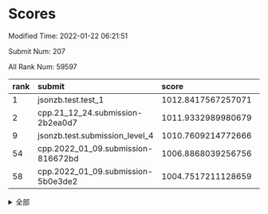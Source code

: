 # Scores

Modified Time: 2022-01-22 06:21:51

Submit Num: 207

All Rank Num: 59597

| rank |               submit               |       score        |       sigma        | pk_num |
| :--- | :--------------------------------- | :----------------- | :----------------- | :----- |
| 1    | jsonzb.test.test_1                 | 1012.8417567257071 | 0.7899612457871569 | 1148   |
| 2    | cpp.21_12_24.submission-2b2ea0d7   | 1011.9332989980679 | 0.7682508853443867 | 1157   |
| 9    | jsonzb.test.submission_level_4     | 1010.7609214772666 | 0.7695125311690534 | 1144   |
| 54   | cpp.2022_01_09.submission-816672bd | 1006.8868039256756 | 0.7222311572363934 | 1154   |
| 58   | cpp.2022_01_09.submission-5b0e3de2 | 1004.7517211128659 | 0.721193830061717  | 1152   |


<details>
<summary>全部</summary>

| rank |                 submit                 |       score        |       sigma        | pk_num |
| :--- | :------------------------------------- | :----------------- | :----------------- | :----- |
| 1    | jsonzb.test.test_1                     | 1012.8417567257071 | 0.7899612457871569 | 1148   |
| 2    | cpp.21_12_24.submission-2b2ea0d7       | 1011.9332989980679 | 0.7682508853443867 | 1157   |
| 3    | gobigger.level_3.submission_level_3_15 | 1011.6553497431155 | 0.7653811470674322 | 1152   |
| 4    | gobigger.level_3.submission_level_3_41 | 1011.4873082818107 | 0.7675114329452167 | 1155   |
| 5    | gobigger.level_3.submission_level_3_3  | 1011.1489263823922 | 0.7601613846003488 | 1149   |
| 6    | gobigger.level_3.submission_level_3_21 | 1010.8805133316438 | 0.7613961760183886 | 1149   |
| 7    | gobigger.level_3.submission_level_3_32 | 1010.8782518276649 | 0.746885534140856  | 1149   |
| 8    | gobigger.level_3.submission_level_3_34 | 1010.8691984558134 | 0.7649553561469796 | 1153   |
| 9    | jsonzb.test.submission_level_4         | 1010.7609214772666 | 0.7695125311690534 | 1144   |
| 10   | gobigger.level_3.submission_level_3_27 | 1010.6827850875419 | 0.7513880709289656 | 1158   |
| 11   | gobigger.level_3.submission_level_3_30 | 1010.5361816953558 | 0.7722161171237548 | 1153   |
| 12   | gobigger.level_3.submission_level_3_8  | 1010.4347894350857 | 0.7701109426453615 | 1155   |
| 13   | gobigger.level_3.submission_level_3_45 | 1010.2637126793572 | 0.749185366725016  | 1153   |
| 14   | gobigger.level_3.submission_level_3_49 | 1010.2101879769996 | 0.7444751664180462 | 1145   |
| 15   | gobigger.level_3.submission_level_3_38 | 1010.1724526032302 | 0.7542559416813095 | 1153   |
| 16   | gobigger.level_3.submission_level_3_37 | 1010.1622350050454 | 0.7589502994781049 | 1148   |
| 17   | gobigger.level_3.submission_level_3_11 | 1010.1365672923008 | 0.7798883520901373 | 1148   |
| 18   | gobigger.level_3.submission_level_3_19 | 1010.1324811087649 | 0.7469403999263439 | 1158   |
| 19   | gobigger.level_3.submission_level_3_1  | 1010.1084109628481 | 0.7743697094550502 | 1147   |
| 20   | gobigger.level_3.submission_level_3_42 | 1010.0727133398276 | 0.7912932798622665 | 1148   |
| 21   | gobigger.level_3.submission_level_3_0  | 1010.0709524829082 | 0.7801233910058193 | 1153   |
| 22   | gobigger.level_3.submission_level_3_4  | 1010.0579204009601 | 0.790332379966723  | 1156   |
| 23   | gobigger.level_3.submission_level_3_29 | 1010.0394949492708 | 0.7691262017449226 | 1145   |
| 24   | gobigger.level_3.submission_level_3_10 | 1009.9093337182014 | 0.7580466552150676 | 1152   |
| 25   | gobigger.level_3.submission_level_3_40 | 1009.8479692129204 | 0.7483461473921483 | 1156   |
| 26   | gobigger.level_3.submission_level_3_35 | 1009.6339186200782 | 0.7397457305607239 | 1149   |
| 27   | gobigger.level_3.submission_level_3_2  | 1009.5958240768578 | 0.7664438648050861 | 1153   |
| 28   | gobigger.level_3.submission_level_3_25 | 1009.5926704100222 | 0.7801207625426064 | 1152   |
| 29   | gobigger.level_3.submission_level_3_48 | 1009.5797370658464 | 0.7584338256838056 | 1155   |
| 30   | gobigger.level_3.submission_level_3_13 | 1009.5472305148493 | 0.7925788979455811 | 1152   |
| 31   | gobigger.level_3.submission_level_3_28 | 1009.4773605875429 | 0.7747084907032462 | 1152   |
| 32   | gobigger.level_3.submission_level_3_6  | 1009.4718265617969 | 0.7701391095359846 | 1149   |
| 33   | gobigger.level_3.submission_level_3_33 | 1009.4561677820336 | 0.7586149538700975 | 1145   |
| 34   | gobigger.level_3.submission_level_3_46 | 1009.4403609284365 | 0.7574633448157791 | 1154   |
| 35   | gobigger.level_3.submission_level_3_26 | 1009.3951864191831 | 0.7717832052872621 | 1154   |
| 36   | gobigger.level_3.submission_level_3_23 | 1009.3911774153485 | 0.7407845649186497 | 1153   |
| 37   | gobigger.level_3.submission_level_3_39 | 1009.3595635906629 | 0.7354997688584856 | 1153   |
| 38   | gobigger.level_3.submission_level_3_18 | 1009.3318078876154 | 0.7791707209509924 | 1150   |
| 39   | gobigger.level_3.submission_level_3_24 | 1009.1561025106562 | 0.7621520144660725 | 1154   |
| 40   | gobigger.level_3.submission_level_3_5  | 1009.1320473122979 | 0.752231982886235  | 1152   |
| 41   | gobigger.level_3.submission_level_3_16 | 1009.1312597374031 | 0.7406743944566468 | 1151   |
| 42   | gobigger.level_3.submission_level_3_47 | 1009.0264617807601 | 0.7667181070960845 | 1154   |
| 43   | gobigger.level_3.submission_level_3_31 | 1009.0042268734188 | 0.7249090865865049 | 1148   |
| 44   | gobigger.level_3.submission_level_3_43 | 1008.8516833817565 | 0.7278382525841566 | 1155   |
| 45   | gobigger.level_3.submission_level_3_22 | 1008.8287360895794 | 0.7491646642693665 | 1156   |
| 46   | gobigger.level_3.submission_level_3_9  | 1008.7477711355782 | 0.7732266584733912 | 1154   |
| 47   | gobigger.level_3.submission_level_3_44 | 1008.6940806554336 | 0.7447511156966924 | 1152   |
| 48   | gobigger.level_3.submission_level_3_14 | 1008.6468632286196 | 0.7620740147104824 | 1152   |
| 49   | gobigger.level_3.submission_level_3_12 | 1008.4416533942914 | 0.7369679890841274 | 1146   |
| 50   | gobigger.level_3.submission_level_3_20 | 1008.3164945854589 | 0.7344151403626773 | 1153   |
| 51   | gobigger.level_3.submission_level_3_7  | 1008.2595825259751 | 0.7519712976113878 | 1151   |
| 52   | gobigger.level_3.submission_level_3_17 | 1008.0056288429483 | 0.7206006043251852 | 1152   |
| 53   | gobigger.level_3.submission_level_3_36 | 1007.8687435670283 | 0.7496964233257052 | 1153   |
| 54   | cpp.2022_01_09.submission-816672bd     | 1006.8868039256756 | 0.7222311572363934 | 1154   |
| 55   | gobigger.level_1.submission_level_1_39 | 1005.2204490248093 | 0.7039634836256415 | 1147   |
| 56   | gobigger.level_1.submission_level_1_41 | 1005.093097513537  | 0.7163962380870826 | 1150   |
| 57   | gobigger.level_1.submission_level_1_11 | 1005.0653204810395 | 0.7245767976208568 | 1151   |
| 58   | cpp.2022_01_09.submission-5b0e3de2     | 1004.7517211128659 | 0.721193830061717  | 1152   |
| 59   | gobigger.level_1.submission_level_1_49 | 1004.6096434290597 | 0.707052435221665  | 1151   |
| 60   | gobigger.level_1.submission_level_1_45 | 1004.3164267647181 | 0.715361000951581  | 1149   |
| 61   | gobigger.level_1.submission_level_1_13 | 1004.3098440602812 | 0.7223310919373146 | 1153   |
| 62   | gobigger.level_1.submission_level_1_37 | 1004.2809561246667 | 0.7202222971756543 | 1158   |
| 63   | gobigger.level_1.submission_level_1_26 | 1004.2434880805754 | 0.7162385225516149 | 1152   |
| 64   | gobigger.level_1.submission_level_1_24 | 1004.2269174184198 | 0.724282070283739  | 1152   |
| 65   | gobigger.level_1.submission_level_1_4  | 1004.2005087661545 | 0.7067962938537621 | 1154   |
| 66   | gobigger.level_1.submission_level_1_17 | 1004.1393039866634 | 0.7117457429637984 | 1154   |
| 67   | gobigger.level_1.submission_level_1_47 | 1003.9131747308551 | 0.7253330568637036 | 1152   |
| 68   | gobigger.level_1.submission_level_1_20 | 1003.8035098191875 | 0.7201007193216526 | 1150   |
| 69   | gobigger.level_1.submission_level_1_18 | 1003.7962464303943 | 0.7156556700648671 | 1152   |
| 70   | gobigger.level_1.submission_level_1_28 | 1003.7305241035424 | 0.715977815278265  | 1148   |
| 71   | gobigger.level_1.submission_level_1_42 | 1003.7213452502799 | 0.719639900178245  | 1152   |
| 72   | gobigger.level_1.submission_level_1_5  | 1003.7188384847226 | 0.7233366900253123 | 1154   |
| 73   | gobigger.level_1.submission_level_1_46 | 1003.6395645655017 | 0.7078108550783976 | 1150   |
| 74   | gobigger.level_1.submission_level_1_27 | 1003.613765134611  | 0.7072674093247748 | 1152   |
| 75   | gobigger.level_1.submission_level_1_30 | 1003.592911063027  | 0.7133285741785098 | 1151   |
| 76   | gobigger.level_1.submission_level_1_15 | 1003.5317632266472 | 0.7218897595264426 | 1150   |
| 77   | gobigger.level_1.submission_level_1_1  | 1003.3845582793838 | 0.7060201341946427 | 1153   |
| 78   | gobigger.level_1.submission_level_1_7  | 1003.3613187743825 | 0.7281578739605098 | 1148   |
| 79   | gobigger.level_1.submission_level_1_19 | 1003.3605932347568 | 0.722039987114828  | 1149   |
| 80   | gobigger.level_1.submission_level_1_14 | 1003.3601743418324 | 0.7030909663999404 | 1147   |
| 81   | gobigger.level_1.submission_level_1_23 | 1003.3213764818009 | 0.7330127068480846 | 1153   |
| 82   | gobigger.level_1.submission_level_1_31 | 1003.3124462954534 | 0.7241682915107941 | 1155   |
| 83   | gobigger.level_1.submission_level_1_6  | 1003.096141253125  | 0.7059913801045103 | 1157   |
| 84   | gobigger.level_1.submission_level_1_16 | 1003.0862055200328 | 0.7067960621780216 | 1154   |
| 85   | gobigger.level_1.submission_level_1_43 | 1003.0521988402086 | 0.7220748477929142 | 1150   |
| 86   | gobigger.level_1.submission_level_1_34 | 1003.0433123203964 | 0.7124041085895564 | 1155   |
| 87   | gobigger.level_1.submission_level_1_36 | 1003.0359333749346 | 0.7150947313565381 | 1147   |
| 88   | gobigger.level_1.submission_level_1_8  | 1003.0322404572968 | 0.71775432690609   | 1150   |
| 89   | gobigger.level_1.submission_level_1_0  | 1003.0030380739594 | 0.7235138875044503 | 1150   |
| 90   | gobigger.level_1.submission_level_1_2  | 1002.9312348619425 | 0.717614823366538  | 1149   |
| 91   | gobigger.level_1.submission_level_1_22 | 1002.9177096563751 | 0.7229907476179189 | 1152   |
| 92   | gobigger.level_1.submission_level_1_32 | 1002.8803038667877 | 0.7133234119568472 | 1155   |
| 93   | gobigger.level_1.submission_level_1_3  | 1002.8272493225837 | 0.7172010426824545 | 1151   |
| 94   | gobigger.level_1.submission_level_1_25 | 1002.7997775884725 | 0.7142932767008658 | 1147   |
| 95   | gobigger.level_1.submission_level_1_12 | 1002.7236362687569 | 0.7115793929181002 | 1150   |
| 96   | gobigger.level_1.submission_level_1_29 | 1002.6398587899524 | 0.7274369685040275 | 1156   |
| 97   | gobigger.level_1.submission_level_1_33 | 1002.6245804691501 | 0.7178517682871438 | 1157   |
| 98   | gobigger.level_1.submission_level_1_9  | 1002.5808452104011 | 0.7090257623231866 | 1151   |
| 99   | gobigger.level_1.submission_level_1_48 | 1002.3290657993213 | 0.7243899011334153 | 1151   |
| 100  | gobigger.level_1.submission_level_1_38 | 1002.2339165751853 | 0.708097271703861  | 1149   |
| 101  | gobigger.level_1.submission_level_1_10 | 1002.1398638462448 | 0.707553958153924  | 1153   |
| 102  | gobigger.level_1.submission_level_1_35 | 1002.0898077129484 | 0.7204338938519202 | 1159   |
| 103  | gobigger.level_1.submission_level_1_40 | 1002.0743460764003 | 0.7075268662865557 | 1148   |
| 104  | gobigger.level_1.submission_level_1_21 | 1001.4313841025311 | 0.70836892859942   | 1154   |
| 105  | gobigger.level_1.submission_level_1_44 | 1000.9701049989447 | 0.6990331602229576 | 1151   |
| 106  | gobigger.random.submission_random_25   | 997.4423119688092  | 0.70958425720194   | 1154   |
| 107  | gobigger.random.submission_random_31   | 997.3676583146193  | 0.7033546659971857 | 1151   |
| 108  | gobigger.random.submission_random_2    | 997.3569405512845  | 0.6997378613215289 | 1155   |
| 109  | gobigger.random.submission_random_21   | 997.3122871181706  | 0.7132403913770168 | 1152   |
| 110  | gobigger.random.submission_random_20   | 997.0665164986331  | 0.7208722038275646 | 1152   |
| 111  | gobigger.random.submission_random_14   | 997.0426684757945  | 0.7114342787426194 | 1154   |
| 112  | gobigger.random.submission_random_40   | 996.5143781093321  | 0.7337663624380413 | 1146   |
| 113  | gobigger.random.submission_random_44   | 996.4970638365546  | 0.7093816282243608 | 1151   |
| 114  | gobigger.random.submission_random_18   | 996.4386423289237  | 0.6924393342924866 | 1151   |
| 115  | gobigger.random.submission_random_19   | 996.4266922294313  | 0.7163315147734328 | 1151   |
| 116  | gobigger.random.submission_random_8    | 996.412050684103   | 0.7110035315809299 | 1153   |
| 117  | gobigger.random.submission_random_22   | 996.3347825342308  | 0.7251653412356762 | 1155   |
| 118  | gobigger.random.submission_random_13   | 996.2582022466431  | 0.7009314870054064 | 1147   |
| 119  | gobigger.random.submission_random_23   | 996.2024430574202  | 0.7139235970386615 | 1159   |
| 120  | gobigger.random.submission_random_24   | 996.1295222955009  | 0.707499604293479  | 1147   |
| 121  | gobigger.random.submission_random_5    | 996.1219409545031  | 0.7060950604342215 | 1153   |
| 122  | gobigger.random.submission_random_29   | 996.1174496240487  | 0.7034238229629176 | 1150   |
| 123  | gobigger.random.submission_random_27   | 996.1166858609271  | 0.7135909024468499 | 1148   |
| 124  | gobigger.random.submission_random_48   | 996.064837392917   | 0.7112653966540893 | 1154   |
| 125  | gobigger.random.submission_random_26   | 996.0401568911202  | 0.7012683237786236 | 1150   |
| 126  | gobigger.random.submission_random_16   | 995.9734147976317  | 0.7184679448648369 | 1152   |
| 127  | gobigger.random.submission_random_43   | 995.9454914067676  | 0.712573000441483  | 1155   |
| 128  | gobigger.random.submission_random_35   | 995.933460369255   | 0.709025953084085  | 1155   |
| 129  | gobigger.random.submission_random_32   | 995.9084451768039  | 0.7149009604320217 | 1149   |
| 130  | gobigger.random.submission_random_12   | 995.8560039893166  | 0.7044315966380584 | 1150   |
| 131  | gobigger.random.submission_random_17   | 995.7141100892844  | 0.708991213154423  | 1150   |
| 132  | gobigger.random.submission_random_9    | 995.6969428074476  | 0.7182211532822663 | 1151   |
| 133  | gobigger.random.submission_random_1    | 995.6959452507865  | 0.6977370953652179 | 1154   |
| 134  | gobigger.random.submission_random_7    | 995.6732713079797  | 0.7184842942295003 | 1152   |
| 135  | gobigger.random.submission_random_30   | 995.6259503573546  | 0.7164027514480065 | 1152   |
| 136  | gobigger.random.submission_random_41   | 995.5902376711213  | 0.7131158951529928 | 1153   |
| 137  | gobigger.random.submission_random_6    | 995.5807867965066  | 0.7148748499003631 | 1156   |
| 138  | gobigger.random.submission_random_37   | 995.5474989838921  | 0.7157476225471004 | 1151   |
| 139  | gobigger.random.submission_random_28   | 995.5104521327295  | 0.7171484100579405 | 1150   |
| 140  | gobigger.random.submission_random_49   | 995.5103535956399  | 0.7129296648935005 | 1151   |
| 141  | gobigger.random.submission_random_38   | 995.4284319784261  | 0.6946198927313034 | 1153   |
| 142  | gobigger.random.submission_random_47   | 995.3442980530453  | 0.723335784790043  | 1152   |
| 143  | gobigger.random.submission_random_15   | 995.3294775691438  | 0.710711112659823  | 1156   |
| 144  | gobigger.random.submission_random_45   | 995.3106633397593  | 0.7225310139459652 | 1156   |
| 145  | gobigger.random.submission_random_46   | 995.2757164548377  | 0.7241447787346404 | 1149   |
| 146  | gobigger.random.submission_random_34   | 995.190757418922   | 0.714978831004296  | 1158   |
| 147  | gobigger.random.submission_random_42   | 995.1512241328667  | 0.7066930484744662 | 1145   |
| 148  | gobigger.random.submission_random_11   | 995.0785856536116  | 0.72173478036706   | 1147   |
| 149  | gobigger.random.submission_random_36   | 995.0706237455765  | 0.7115278332301379 | 1154   |
| 150  | gobigger.random.submission_random_33   | 995.0684538935304  | 0.7295743396963333 | 1151   |
| 151  | gobigger.random.submission_random_0    | 995.0054920293766  | 0.7225598471022693 | 1149   |
| 152  | gobigger.random.submission_random_3    | 994.8968994386095  | 0.714909789114357  | 1150   |
| 153  | gobigger.random.submission_random_39   | 994.8281784300813  | 0.7260558197415068 | 1151   |
| 154  | gobigger.random.submission_random_4    | 994.6004855540881  | 0.7218479441959028 | 1148   |
| 155  | gobigger.random.submission_random_10   | 994.4796101438279  | 0.7220616677765739 | 1149   |
| 156  | gobigger.level_2.submission_level_2_24 | 993.9569882512488  | 0.7262972423970632 | 1152   |
| 157  | gobigger.level_2.submission_level_2_30 | 993.7405034800847  | 0.7198980118717672 | 1147   |
| 158  | gobigger.level_2.submission_level_2_11 | 993.7278235504945  | 0.7282406585673445 | 1157   |
| 159  | gobigger.level_2.submission_level_2_49 | 993.6486979800965  | 0.7460470752572903 | 1149   |
| 160  | gobigger.level_2.submission_level_2_43 | 993.4695902214147  | 0.7308852369440201 | 1152   |
| 161  | gobigger.level_2.submission_level_2_6  | 993.2990990681382  | 0.7195057821332586 | 1158   |
| 162  | gobigger.level_2.submission_level_2_38 | 993.0730004858134  | 0.7450329419708334 | 1152   |
| 163  | gobigger.level_2.submission_level_2_21 | 993.0514264163336  | 0.7298148953264748 | 1149   |
| 164  | gobigger.level_2.submission_level_2_29 | 992.8362052229913  | 0.7341564014824778 | 1154   |
| 165  | gobigger.level_2.submission_level_2_4  | 992.788528996875   | 0.7215742448792533 | 1151   |
| 166  | gobigger.level_2.submission_level_2_44 | 992.7274636755736  | 0.7526594790609421 | 1145   |
| 167  | gobigger.level_2.submission_level_2_2  | 992.6426169799697  | 0.7291299182255899 | 1149   |
| 168  | gobigger.level_2.submission_level_2_33 | 992.625067161669   | 0.7418659716661126 | 1154   |
| 169  | gobigger.level_2.submission_level_2_34 | 992.6152752719021  | 0.7438817555202534 | 1149   |
| 170  | gobigger.level_2.submission_level_2_20 | 992.5373165702855  | 0.7381222980624167 | 1155   |
| 171  | gobigger.level_2.submission_level_2_5  | 992.4791524513108  | 0.7450493903161272 | 1156   |
| 172  | gobigger.level_2.submission_level_2_36 | 992.4428930475717  | 0.7228211471955917 | 1151   |
| 173  | gobigger.level_2.submission_level_2_12 | 992.433170352649   | 0.7390622328105981 | 1153   |
| 174  | gobigger.level_2.submission_level_2_3  | 992.4280185498907  | 0.7495852381959773 | 1154   |
| 175  | gobigger.level_2.submission_level_2_22 | 992.3822896913267  | 0.759936235588201  | 1151   |
| 176  | gobigger.level_2.submission_level_2_1  | 992.3822855448848  | 0.7312346037653428 | 1148   |
| 177  | gobigger.level_2.submission_level_2_39 | 992.3387988619869  | 0.7453997903599751 | 1145   |
| 178  | gobigger.level_2.submission_level_2_9  | 992.3313019947265  | 0.723831437048883  | 1152   |
| 179  | gobigger.level_2.submission_level_2_26 | 992.3200352132611  | 0.7231633866419346 | 1157   |
| 180  | gobigger.level_2.submission_level_2_42 | 992.3128873254781  | 0.741009127537749  | 1154   |
| 181  | gobigger.level_2.submission_level_2_41 | 992.2913758099596  | 0.749151643141562  | 1153   |
| 182  | gobigger.level_2.submission_level_2_35 | 992.2408841547897  | 0.73040121809926   | 1150   |
| 183  | gobigger.level_2.submission_level_2_32 | 992.2085554844714  | 0.7524183910989098 | 1146   |
| 184  | gobigger.level_2.submission_level_2_23 | 992.0720421434298  | 0.7523567975991537 | 1151   |
| 185  | gobigger.level_2.submission_level_2_17 | 992.0363118215105  | 0.7376492776547332 | 1146   |
| 186  | gobigger.level_2.submission_level_2_48 | 992.0224409512301  | 0.7468696611701406 | 1150   |
| 187  | gobigger.level_2.submission_level_2_37 | 991.9398214448161  | 0.7526346048189015 | 1152   |
| 188  | gobigger.level_2.submission_level_2_8  | 991.8711170256796  | 0.7399736612065438 | 1153   |
| 189  | gobigger.level_2.submission_level_2_45 | 991.8524434461467  | 0.7618480628388298 | 1156   |
| 190  | gobigger.level_2.submission_level_2_7  | 991.8057492697778  | 0.7476374676826305 | 1155   |
| 191  | gobigger.level_2.submission_level_2_25 | 991.7342022343989  | 0.7363239147341639 | 1149   |
| 192  | gobigger.level_2.submission_level_2_14 | 991.657947656273   | 0.7471669498490953 | 1153   |
| 193  | gobigger.level_2.submission_level_2_31 | 991.625859485595   | 0.7520768064227024 | 1150   |
| 194  | gobigger.level_2.submission_level_2_46 | 991.6168404980247  | 0.730875405154829  | 1145   |
| 195  | gobigger.level_2.submission_level_2_13 | 991.5393412543642  | 0.7670306931058093 | 1152   |
| 196  | gobigger.level_2.submission_level_2_0  | 991.4902629776609  | 0.7501773056904757 | 1155   |
| 197  | gobigger.level_2.submission_level_2_15 | 991.3872303400912  | 0.7367496942218156 | 1153   |
| 198  | gobigger.level_2.submission_level_2_40 | 991.2735394754236  | 0.7376214942017975 | 1147   |
| 199  | gobigger.level_2.submission_level_2_47 | 991.2018699525629  | 0.7428376680254691 | 1150   |
| 200  | gobigger.level_2.submission_level_2_18 | 991.0909230137672  | 0.7613738045994061 | 1150   |
| 201  | gobigger.level_2.submission_level_2_10 | 990.9072292262895  | 0.7489947849500256 | 1161   |
| 202  | gobigger.level_2.submission_level_2_28 | 990.6940405591973  | 0.75573560904612   | 1156   |
| 203  | gobigger.level_2.submission_level_2_16 | 990.5083157325164  | 0.7829273398538851 | 1149   |
| 204  | gobigger.level_2.submission_level_2_19 | 990.4829789463923  | 0.7626074270377323 | 1149   |
| 205  | gobigger.level_2.submission_level_2_27 | 989.9990101050957  | 0.7665770082348953 | 1154   |
| 206  | gobigger.none.submission_none_0        | 976.8944348390751  | 1.3655044292579488 | 1150   |
| 207  | gobigger.none.submission_none_1        | 975.753512140772   | 1.4864299530915928 | 1153   |

</details>